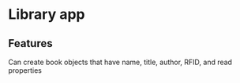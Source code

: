 # Library app

## Features

Can create book objects that have name, title, author, RFID, and read properties

